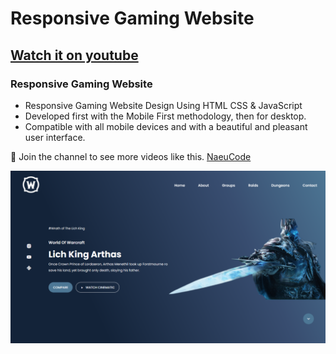 # Responsive Gaming Website
## [Watch it on youtube](https://youtu.be/90xFIg6VeQY)
### Responsive Gaming Website

- Responsive Gaming Website Design Using HTML CSS & JavaScript
- Developed first with the Mobile First methodology, then for desktop.
- Compatible with all mobile devices and with a beautiful and pleasant user interface.

💙 Join the channel to see more videos like this. [NaeuCode](https://www.youtube.com/@Naeucode)

![preview img](screenShot.png)
